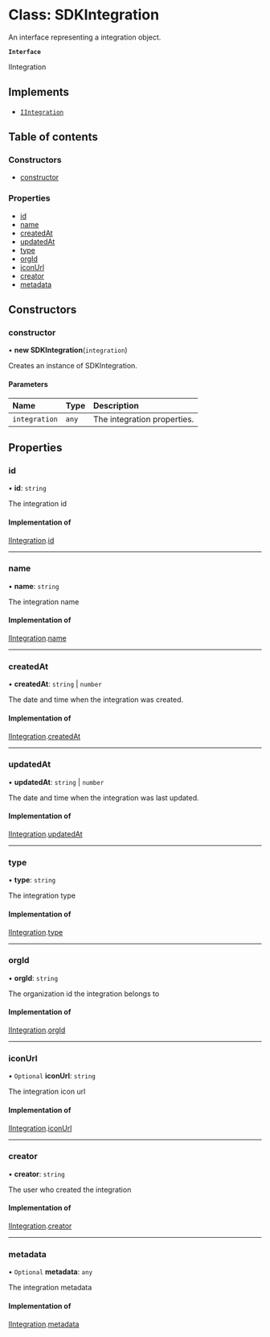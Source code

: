 # Class: SDKIntegration

An interface representing a integration object.

**`Interface`**

IIntegration

## Implements

- [`IIntegration`](../interfaces/IIntegration.md)

## Table of contents

### Constructors

- [constructor](SDKIntegration.md#constructor)

### Properties

- [id](SDKIntegration.md#id)
- [name](SDKIntegration.md#name)
- [createdAt](SDKIntegration.md#createdat)
- [updatedAt](SDKIntegration.md#updatedat)
- [type](SDKIntegration.md#type)
- [orgId](SDKIntegration.md#orgid)
- [iconUrl](SDKIntegration.md#iconurl)
- [creator](SDKIntegration.md#creator)
- [metadata](SDKIntegration.md#metadata)

## Constructors

### constructor

• **new SDKIntegration**(`integration`)

Creates an instance of SDKIntegration.

#### Parameters

| Name | Type | Description |
| :------ | :------ | :------ |
| `integration` | `any` | The integration properties. |

## Properties

### id

• **id**: `string`

The integration id

#### Implementation of

[IIntegration](../interfaces/IIntegration.md).[id](../interfaces/IIntegration.md#id)

___

### name

• **name**: `string`

The integration name

#### Implementation of

[IIntegration](../interfaces/IIntegration.md).[name](../interfaces/IIntegration.md#name)

___

### createdAt

• **createdAt**: `string` \| `number`

The date and time when the integration was created.

#### Implementation of

[IIntegration](../interfaces/IIntegration.md).[createdAt](../interfaces/IIntegration.md#createdat)

___

### updatedAt

• **updatedAt**: `string` \| `number`

The date and time when the integration was last updated.

#### Implementation of

[IIntegration](../interfaces/IIntegration.md).[updatedAt](../interfaces/IIntegration.md#updatedat)

___

### type

• **type**: `string`

The integration type

#### Implementation of

[IIntegration](../interfaces/IIntegration.md).[type](../interfaces/IIntegration.md#type)

___

### orgId

• **orgId**: `string`

The organization id the integration belongs to

#### Implementation of

[IIntegration](../interfaces/IIntegration.md).[orgId](../interfaces/IIntegration.md#orgid)

___

### iconUrl

• `Optional` **iconUrl**: `string`

The integration icon url

#### Implementation of

[IIntegration](../interfaces/IIntegration.md).[iconUrl](../interfaces/IIntegration.md#iconurl)

___

### creator

• **creator**: `string`

The user who created the integration

#### Implementation of

[IIntegration](../interfaces/IIntegration.md).[creator](../interfaces/IIntegration.md#creator)

___

### metadata

• `Optional` **metadata**: `any`

The integration metadata

#### Implementation of

[IIntegration](../interfaces/IIntegration.md).[metadata](../interfaces/IIntegration.md#metadata)
